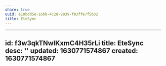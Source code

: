 ```yaml
---
share: true
uuid: e10bdd5e-16bb-4c28-9839-f83ffe7f5b02
title: EteSync
---
```

---
id: f3w3qkTNwIKxmC4H35rLi
title: EteSync
desc: ''
updated: 1630771574867
created: 1630771574867
---